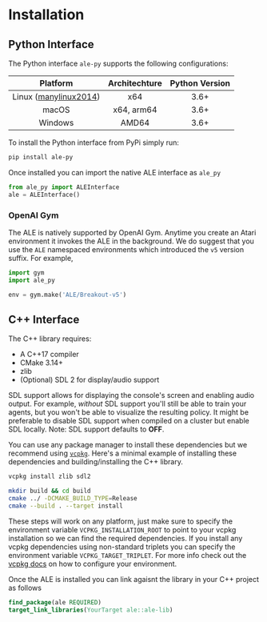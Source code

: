 # Installation

## Python Interface

The Python interface `ale-py` supports the following configurations:

| Platform | Architechture | Python Version |
| :------: | :-----------: | :------------: |
| Linux ([manylinux2014](https://www.python.org/dev/peps/pep-0571/)) | x64 | 3.6+ |
| macOS | x64, arm64 | 3.6+ |
| Windows | AMD64 | 3.6+ |


To install the Python interface from PyPi simply run:

```bash
pip install ale-py
```

Once installed you can import the native ALE interface as `ale_py`

```python
from ale_py import ALEInterface
ale = ALEInterface()
```

### OpenAI Gym

The ALE is natively supported by OpenAI Gym. Anytime you create an Atari environment it invokes the ALE in the background. We do suggest that you use the `ALE` namespaced environments which introduced the `v5` version suffix. For example,

```py
import gym
import ale_py

env = gym.make('ALE/Breakout-v5')
```

## C++ Interface

The C++ library requires:

* A C++17 compiler
* CMake 3.14+
* zlib
* (Optional) SDL 2 for display/audio support 

SDL support allows for displaying the console's screen and enabling audio output. For example, *without* SDL support you'll still be able to train your agents, but you won't be able to visualize the resulting policy. It might be preferable to disable SDL support when compiled on a cluster but enable SDL locally. Note: SDL support defaults to **OFF**.

You can use any package manager to install these dependencies but we recommend using [`vcpkg`](https://github.com/microsoft/vcpkg). Here's a minimal example of installing these dependencies and building/installing the C++ library.

```sh
vcpkg install zlib sdl2

mkdir build && cd build
cmake ../ -DCMAKE_BUILD_TYPE=Release
cmake --build . --target install
```

These steps will work on any platform, just make sure to specify the environment variable `VCPKG_INSTALLATION_ROOT` to point to your vcpkg installation so we can find the required dependencies. If you install any vcpkg dependencies using non-standard triplets you can specify the environment variable `VCPKG_TARGET_TRIPLET`. For more info check out the [vcpkg docs](https://vcpkg.readthedocs.io/en/latest/users/config-environment/) on how to configure your environment.

Once the ALE is installed you can link agaisnt the library in your C++ project as follows

```cmake
find_package(ale REQUIRED)
target_link_libraries(YourTarget ale::ale-lib)
```
